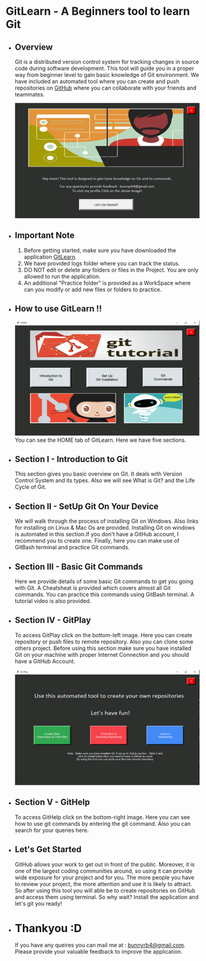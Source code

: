 # GitLearn - A Beginners tool to learn Git
- ## Overview
    Git is a distributed version control system for tracking changes in source code during software development. This tool will guide you in a proper way from beginner level to gain basic knowledge of Git environment. We have included an automated tool where you can create and push repositories on [GitHub](https://en.wikipedia.org/wiki/GitHub) where you can collaborate with your friends and teammates.

    <img src="images/gitlearn.png" width="500" height="300">

- ## Important Note
    1. Before getting started, make sure you have downloaded the application [GitLearn]().
    2. We have provided logs folder where you can track the status.
    3. DO NOT edit or delete any folders or files in the Project. You are only allowed to run the application.
    4. An additional "Practice folder" is provided as a WorkSpace where can you modify or add new files or folders to practice.
- ## How to use GitLearn !!
     <img src="images/home.png" width="500" height="300">
     You can see the HOME tab of GitLearn. Here we have five sections.
- ## Section I - Introduction to Git
    This section gives you basic overview on Git. It deals with Version Control System and its types. Also we will see What is Git? and the Life Cycle of Git. 
- ## Section II - SetUp Git On Your Device
    We will walk through the process of installing Git on Windows. Also links for installing on Linux & Mac Os are provided. Installing Git on windows is automated in this section.If you don't have a GitHub account, I recommend you to create one. Finally, here you can make use of GitBash terminal and practice Git commands.
- ## Section III - Basic Git Commands
    Here we provide details of some basic Git commands to get you going with Git. A Cheatsheat is provided which covers almost all Git commands. You can practice this commands using GitBash terminal. A tutorial video is also provided.
- ## Section IV - GitPlay
    To access GitPlay click on the bottom-left image. Here you can create repository or push files to remote repository. Also you can clone some others project. Before using this section make sure you have installed Git on your machine with proper Internet Connection and you should have a GitHub Account.

    <img src="images/gitplay.png" width="500" height="300">
- ## Section V - GitHelp
    To access GitHelp click on the bottom-right image. Here you can see how to use git commands by entering the git command. Also you can search for your queries here.

- ## Let's Get Started

     GitHub allows your work to get out in front of the public. Moreover, it is one of the largest coding communities around, so using it can provide wide exposure for your project and for you. The more people you have to review your project, the more attention and use it is likely to attract. So after using this tool you will able be to create repositories on GitHub and access them using terminal.
     So why wait? Install the application and let's git you ready!

- # Thankyou :D

    If you have any queires you can mail me at : bunnyrb4@gmail.com. Please provide your valuable feedback to improve the application.


